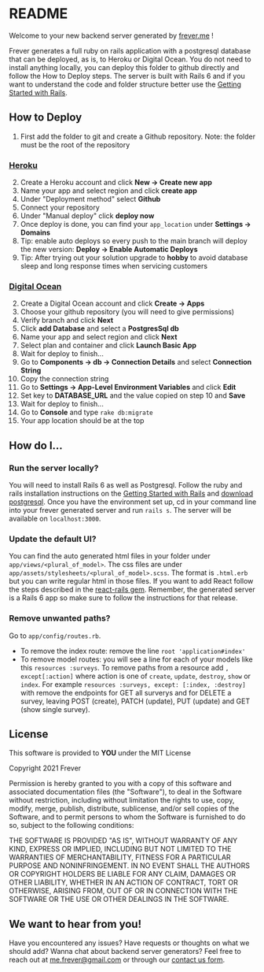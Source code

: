 # README

Welcome to your new backend server generated by [frever.me](frever.me) !

Frever generates a full ruby on rails application with a postgresql database that can be deployed, as is, to Heroku or Digital Ocean. You do not need to install anything locally, you can deploy this folder to github directly and follow the How to Deploy steps. The server is built with Rails 6 and if you want to understand the code and folder structure better use the [Getting Started with Rails](https://guides.rubyonrails.org/getting_started.html).

## How to Deploy

1. First add the folder to git and create a Github repository. Note: the folder must be the root of the repository

### [Heroku](https://www.heroku.com/)

2. Create a Heroku account and click **New -> Create new app**
3. Name your app and select region and click **create app**
4. Under "Deployment method" select **Github**
5. Connect your repository
6. Under "Manual deploy" click **deploy now**
7. Once deploy is done, you can find your `app_location` under **Settings -> Domains**
8. Tip: enable auto deploys so every push to the main branch will deploy the new version: **Deploy -> Enable Automatic Deploys**
9. Tip: After trying out your solution upgrade to **hobby** to avoid database sleep and long response times when servicing customers

### [Digital Ocean](https://www.digitalocean.com/)

2. Create a Digital Ocean account and click **Create -> Apps**
3. Choose your github repository (you will need to give permissions)
4. Verify branch and click **Next**
5. Click **add Database** and select a **PostgresSql db**
6. Name your app and select region and click **Next**
7. Select plan and container and click **Launch Basic App**
8. Wait for deploy to finish...
9. Go to **Components -> db -> Connection Details** and select **Connection String**
10. Copy the connection string
11. Go to **Settings -> App-Level Environment Variables** and click **Edit**
12. Set key to **DATABASE_URL** and the value copied on step 10 and **Save**
13. Wait for deploy to finish...
14. Go to **Console** and type `rake db:migrate`
15. Your app location should be at the top

## How do I...

### Run the server locally?

You will need to install Rails 6 as well as Postgresql. Follow the ruby and rails installation instructions on the [Getting Started with Rails](https://guides.rubyonrails.org/getting_started.html) and [download postgresql](https://www.postgresql.org/download/). Once you have the environment set up, cd in your command line into your frever generated server and run `rails s`. The server will be available on `localhost:3000`.

### Update the default UI?

You can find the auto generated html files in your folder under `app/views/<plural_of_model>`. The css files are under `app/assets/stylesheets/<plural_of_model>.scss`.
The format is `.html.erb` but you can write regular html in those files. If you want to add React follow the steps described in the [react-rails gem](https://github.com/reactjs/react-rails). Remember, the generated server is a Rails 6 app so make sure to follow the instructions for that release.

### Remove unwanted paths?

Go to `app/config/routes.rb`.
* To remove the index route: remove the line `root 'application#index'`
* To remove model routes: you will see a line for each of your models like this `resources :surveys`. To remove paths from a resource add `, except[:action]` where action is one of `create`, `update`, `destroy`, `show` or `index`. For example `resources :surveys, except: [:index, :destroy]` with remove the endpoints for GET all surverys and for DELETE a survey, leaving POST (create), PATCH (update), PUT (update) and GET (show single survey).

## License
This software is provided to **YOU** under the MIT License

Copyright 2021 Frever

Permission is hereby granted to you with a copy of this software and associated documentation files (the "Software"), to deal in the Software without restriction, including without limitation the rights to use, copy, modify, merge, publish, distribute, sublicense, and/or sell copies of the Software, and to permit persons to whom the Software is furnished to do so, subject to the following conditions:

THE SOFTWARE IS PROVIDED "AS IS", WITHOUT WARRANTY OF ANY KIND, EXPRESS OR IMPLIED, INCLUDING BUT NOT LIMITED TO THE WARRANTIES OF MERCHANTABILITY, FITNESS FOR A PARTICULAR PURPOSE AND NONINFRINGEMENT. IN NO EVENT SHALL THE AUTHORS OR COPYRIGHT HOLDERS BE LIABLE FOR ANY CLAIM, DAMAGES OR OTHER LIABILITY, WHETHER IN AN ACTION OF CONTRACT, TORT OR OTHERWISE, ARISING FROM, OUT OF OR IN CONNECTION WITH THE SOFTWARE OR THE USE OR OTHER DEALINGS IN THE SOFTWARE.

## We want to hear from you!

Have you encountered any issues? Have requests or thoughts on what we should add? Wanna chat about backend server generators? Feel free to reach out at me.frever@gmail.com or through our [contact us form](http://frever.me/#contact).
